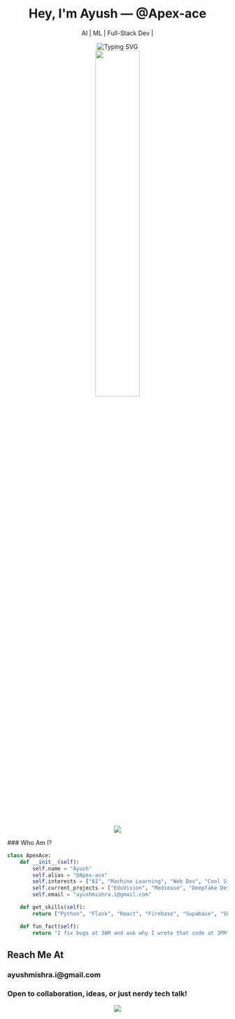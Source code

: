 <h1 align="center"> Hey, I'm Ayush — @Apex-ace </h1>
<p align="center"> AI |  ML | Full-Stack Dev | </p>

<div align="center">
  <img src="https://readme-typing-svg.demolab.com?font=Fira+Code&pause=1000&center=true&vCenter=true&multiline=true&width=435&lines=Always+learning,+always+building." alt="Typing SVG" />
</div>
<div align="center"> <img src="https://github-readme-stats.vercel.app/api?username=Apex-ace&show_icons=true&theme=radical&hide=prs&count_private=true" width="45%" /> </div>
<p align="center"> <img src="https://skillicons.dev/icons?i=python,flask,react,firebase,supabase,html,css,js,git,github,vscode" /> </p>
### Who Am I?

```python
class ApexAce:
    def __init__(self):
        self.name = "Ayush"
        self.alias = "@Apex-ace"
        self.interests = ["AI", "Machine Learning", "Web Dev", "Cool Side Projects"]
        self.current_projects = ["EduVision", "Mediease", "Deepfake Detector"]
        self.email = "ayushmishra.i@gmail.com"

    def get_skills(self):
        return ["Python", "Flask", "React", "Firebase", "Supabase", "SQL", "ML"]

    def fun_fact(self):
        return "I fix bugs at 3AM and ask why I wrote that code at 3PM"
```

<h2>Reach Me At</h2>
<h3>ayushmishra.i@gmail.com</h3>
<h3>Open to collaboration, ideas, or just nerdy tech talk!</h3>
<p align="center"> <img src="https://capsule-render.vercel.app/api?type=waving&color=gradient&height=100&section=footer"/> </p> <!--- Apex-ace/Apex-ace is a ✨ special ✨ repository because its `README.md` (this file) appears on your GitHub profile. --->
